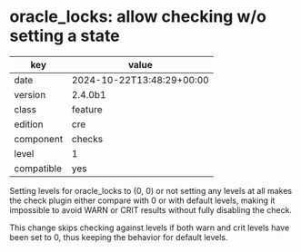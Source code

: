 [//]: # (werk v2)
# oracle_locks: allow checking w/o setting a state

key        | value
---------- | ---
date       | 2024-10-22T13:48:29+00:00
version    | 2.4.0b1
class      | feature
edition    | cre
component  | checks
level      | 1
compatible | yes

Setting levels for oracle_locks to (0, 0) or not setting any levels at all makes the check plugin
either compare with 0 or with default levels, making it impossible to avoid WARN or CRIT results
without fully disabling the check.

This change skips checking against levels if both warn and crit levels have been set to 0, thus
keeping the behavior for default levels.